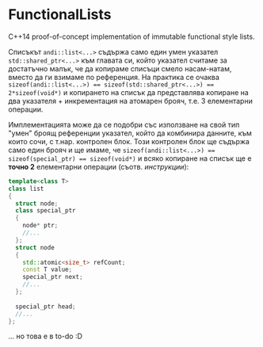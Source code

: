 # FunctionalLists
C++14 proof-of-concept implementation of immutable functional style lists.

Списъкът `andi::list<...>` съдържа само един умен указател `std::shared_ptr<...>` към главата си, който указател считаме за достатъчно малък, че да копираме списъци смело насам-натам, вместо да ги взимаме по референция. На практика се очаква `sizeof(andi::list<...>) == sizeof(std::shared_ptr<...>) == 2*sizeof(void*)` и копирането на списък да представлява копиране на два указателя + инкрементация на атомарен брояч, т.е. 3 елементарни операции.

Имплементацията може да се подобри със използване на свой тип "умен" броящ референции указател, който да комбинира данните, към които сочи, с т.нар. контролен блок. Този контролен блок ще съдържа само един брояч и ще имаме, че `sizeof(andi::list<...>) == sizeof(special_ptr) == sizeof(void*)` и всяко копиране на списък ще е **точно 2** елементарни операции (съотв. *инструкции*):
```c++
template<class T>
class list
{
  struct node;
  class special_ptr
  {
    node* ptr;
    //...
  };
  struct node
  {
    std::atomic<size_t> refCount;
    const T value;
    special_ptr next;
    //...
  };
  
  special_ptr head;
  //...
};
```
... но това е в to-do :D
